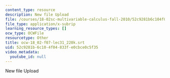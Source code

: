 ```yaml
---
content_type: resource
description: New file Upload
file: /courses/18-02sc-multivariable-calculus-fall-2010/52c9281b6c104f04833fe0cbce0c5f35_ocw-18_02-f07-lec31_220k.srt
file_type: application/x-subrip
learning_resource_types: []
ocw_type: OCWFile
resourcetype: Other
title: ocw-18_02-f07-lec31_220k.srt
uid: 52c9281b-6c10-4f04-833f-e0cbce0c5f35
video_metadata:
  youtube_id: null
---
```

New file Upload

